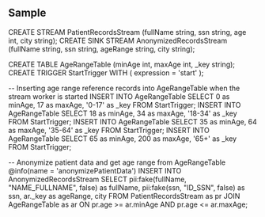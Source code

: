 ## Sample

CREATE STREAM PatientRecordsStream (fullName string, ssn string, age int, city string);
CREATE SINK STREAM AnonymizedRecordsStream (fullName string, ssn string, ageRange string, city string);

CREATE TABLE AgeRangeTable (minAge int, maxAge int, _key string);
CREATE TRIGGER StartTrigger WITH ( expression = 'start' );

-- Inserting age range reference records into AgeRangeTable when the stream worker is started
INSERT INTO AgeRangeTable
SELECT 0 as minAge, 17 as maxAge, '0-17' as _key
FROM StartTrigger;
INSERT INTO AgeRangeTable
SELECT 18 as minAge, 34 as maxAge, '18-34' as _key
FROM StartTrigger;
INSERT INTO AgeRangeTable
SELECT 35 as minAge, 64 as maxAge, '35-64' as _key
FROM StartTrigger;
INSERT INTO AgeRangeTable
SELECT 65 as minAge, 200 as maxAge, '65+' as _key
FROM StartTrigger;

-- Anonymize patient data and get age range from AgeRangeTable
@info(name = 'anonymizePatientData')
INSERT INTO AnonymizedRecordsStream
SELECT pii:fake(fullName, "NAME_FULLNAME", false) as fullName,
       pii:fake(ssn, "ID_SSN", false) as ssn,
       ar._key as ageRange,
       city
FROM PatientRecordsStream as pr
JOIN AgeRangeTable as ar ON pr.age >= ar.minAge AND pr.age <= ar.maxAge;